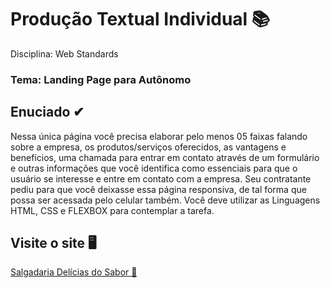 # Produção Textual Individual 📚
Disciplina: Web Standards

### Tema: Landing Page para Autônomo

## Enuciado ✔

Nessa única página você precisa elaborar pelo menos 05 faixas falando
sobre a empresa, os produtos/serviços oferecidos, as vantagens e
benefícios, uma chamada para entrar em contato através de um formulário e
outras informações que você identifica como essenciais para que o usuário
se interesse e entre em contato com a empresa. Seu contratante pediu para
que você deixasse essa página responsiva, de tal forma que possa ser
acessada pelo celular também. Você deve utilizar as Linguagens HTML,
CSS e FLEXBOX para contemplar a tarefa.

## Visite o site 🖥
  <a href="https://anacss24.github.io/PTI_WEB/src/pages/home/index.html#" target="_blank"> Salgadaria Delícias do Sabor 🍗 </a>

